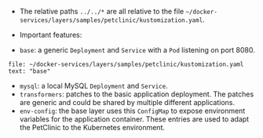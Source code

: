 *   The relative paths `../../*` are all relative to the file `~/docker-services/layers/samples/petclinic/kustomization.yaml`. 

*   Important features:
    
    
  *   `base`: a generic `Deployment` and `Service` with a `Pod` listening on port 8080.
    
```editor:select-matching-text
file: ~/docker-services/layers/samples/petclinic/kustomization.yaml
text: "base" 
```

  *   `mysql`: a local MySQL `Deployment` and `Service`. 
  *   `transformers`: patches to the basic application deployment. The patches are generic and could be shared by multiple different applications.
  *   `env-config`: the base layer uses this `ConfigMap` to expose environment variables for the application container. These entries are used to adapt the PetClinic to the Kubernetes environment.




